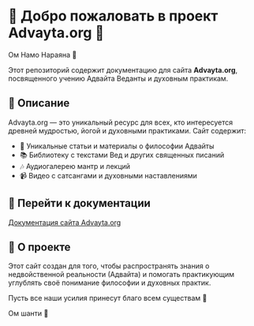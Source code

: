 # 🌟 Добро пожаловать в проект Advayta.org 🌟

Ом Намо Нараяна 🙏

Этот репозиторий содержит документацию для сайта **Advayta.org**, посвященного учению Адвайта Веданты и духовным практикам.

## 📜 Описание

Advayta.org — это уникальный ресурс для всех, кто интересуется древней мудростью, йогой и духовными практиками. Сайт содержит:
- 🌼 Уникальные статьи и материалы о философии Адвайты
- 📚 Библиотеку с текстами Вед и других священных писаний
- 🎶 Аудиогалерею мантр и лекций
- 📹 Видео с сатсангами и духовными наставлениями

## 🔗 Перейти к документации

[Документация сайта Advayta.org](https://devsanatkumara.github.io/DevSanatkumara/advayta_org.html)

## 🧘 О проекте

Этот сайт создан для того, чтобы распространять знания о недвойственной реальности (Адвайта) и помогать практикующим углублять своё понимание философии и духовных практик.

Пусть все наши усилия принесут благо всем существам 🙏

Ом шанти 🌸







